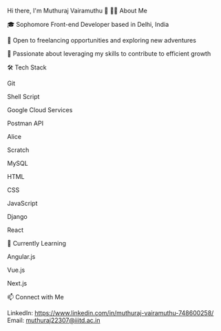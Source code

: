 Hi there, I'm Muthuraj Vairamuthu 👋
🧑‍💻 About Me

🎓 Sophomore Front-end Developer based in Delhi, India

💼 Open to freelancing opportunities and exploring new adventures

🚀 Passionate about leveraging my skills to contribute to efficient growth

🛠️ Tech Stack

Git

Shell Script

Google Cloud Services

Postman API

Alice

Scratch

MySQL

HTML

CSS

JavaScript

Django

React


🌱 Currently Learning

Angular.js

Vue.js

Next.js

📫 Connect with Me

LinkedIn: https://www.linkedin.com/in/muthuraj-vairamuthu-748600258/
Email: muthuraj22307@iiitd.ac.in 


